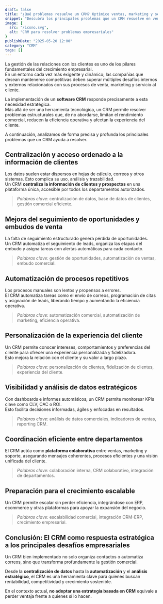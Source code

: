 ```yaml
---
draft: false
title: "¿Qué problemas resuelve un CRM? Optimice ventas, marketing y servicio al cliente"
snippet: "Descubra los principales problemas que un CRM resuelve en ventas, marketing y atención al cliente. Mejore la eficiencia operativa y potencie su estrategia comercial."
image: {
  src: "/icono.svg",
  alt: "CRM para resolver problemas empresariales"
}
publishDate: "2025-05-20 12:00"
category: "CRM"
tags: []
---
```


La gestión de las relaciones con los clientes es uno de los pilares fundamentales del crecimiento empresarial.  
En un entorno cada vez más exigente y dinámico, las compañías que desean mantenerse competitivas deben superar múltiples desafíos internos y externos relacionados con sus procesos de venta, marketing y servicio al cliente.

La implementación de un **software CRM** responde precisamente a esta necesidad estratégica.  
Más allá de ser una herramienta tecnológica, un CRM permite resolver problemas estructurales que, de no abordarse, limitan el rendimiento comercial, reducen la eficiencia operativa y afectan la experiencia del cliente.

A continuación, analizamos de forma precisa y profunda los principales problemas que un CRM ayuda a resolver.

## Centralización y acceso ordenado a la información de clientes

Los datos suelen estar dispersos en hojas de cálculo, correos y otros sistemas. Esto complica su uso, análisis y trazabilidad.  
Un CRM **centraliza la información de clientes y prospectos** en una plataforma única, accesible por todos los departamentos autorizados.

> _Palabras clave:_ centralización de datos, base de datos de clientes, gestión comercial eficiente.

## Mejora del seguimiento de oportunidades y embudos de venta

La falta de seguimiento estructurado genera pérdida de oportunidades.  
Un CRM automatiza el seguimiento de leads, organiza las etapas del embudo y asigna tareas con alertas automáticas para cada contacto.

> _Palabras clave:_ gestión de oportunidades, automatización de ventas, embudo comercial.

## Automatización de procesos repetitivos

Los procesos manuales son lentos y propensos a errores.  
El CRM automatiza tareas como el envío de correos, programación de citas y asignación de leads, liberando tiempo y aumentando la eficiencia operativa.

> _Palabras clave:_ automatización comercial, automatización de marketing, eficiencia operativa.

## Personalización de la experiencia del cliente

Un CRM permite conocer intereses, comportamientos y preferencias del cliente para ofrecer una experiencia personalizada y fidelizadora.  
Esto mejora la relación con el cliente y su valor a largo plazo.

> _Palabras clave:_ personalización de clientes, fidelización de clientes, experiencia del cliente.

## Visibilidad y análisis de datos estratégicos

Con dashboards e informes automáticos, un CRM permite monitorear KPIs clave como CLV, CAC o ROI.  
Esto facilita decisiones informadas, ágiles y enfocadas en resultados.

> _Palabras clave:_ análisis de datos comerciales, indicadores de ventas, reporting CRM.

## Coordinación eficiente entre departamentos

El CRM actúa como **plataforma colaborativa** entre ventas, marketing y soporte, asegurando mensajes coherentes, procesos eficientes y una visión unificada del cliente.

> _Palabras clave:_ colaboración interna, CRM colaborativo, integración de departamentos.

## Preparación para el crecimiento escalable

Un CRM permite escalar sin perder eficiencia, integrándose con ERP, ecommerce y otras plataformas para apoyar la expansión del negocio.

> _Palabras clave:_ escalabilidad comercial, integración CRM-ERP, crecimiento empresarial.

## Conclusión: El CRM como respuesta estratégica a los principales desafíos empresariales

Un CRM bien implementado no solo organiza contactos o automatiza correos, sino que transforma profundamente la gestión comercial.

Desde la **centralización de datos** hasta la **automatización** y el **análisis estratégico**, el CRM es una herramienta clave para quienes buscan rentabilidad, competitividad y crecimiento sostenible.

En el contexto actual, **no adoptar una estrategia basada en CRM** equivale a perder ventaja frente a quienes sí lo hacen.
